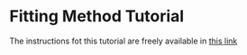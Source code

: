 # Fitting Method Tutorial
The instructions fot this tutorial are freely available in [this link](https://cms-opendata-workshop.github.io/workshop-lesson-tagandprobe/02-fitting/index.html)
